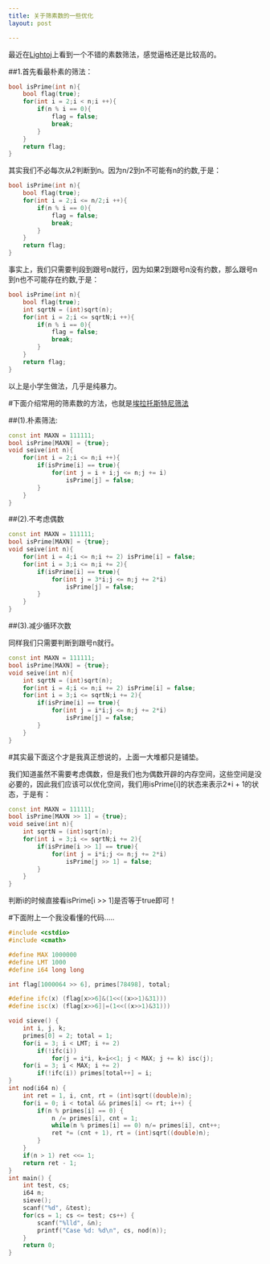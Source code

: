 ```yaml
---
title: 关于筛素数的一些优化
layout: post

---
```


最近在[Lightoj](http://lightoj.com/article_show.php?article=1001)上看到一个不错的素数筛法，感觉逼格还是比较高的。

##1.首先看最朴素的筛法：

```cpp
bool isPrime(int n){
    bool flag(true);
    for(int i = 2;i < n;i ++){
        if(n % i == 0){
            flag = false;
            break;
        }
    }
    return flag;
}
```

其实我们不必每次从<let>2</let>判断到<let>n<let>。因为<let>n/2</let>到<let>n</let>不可能有<let>n</let>的约数,于是：

```cpp
bool isPrime(int n){
    bool flag(true);
    for(int i = 2;i <= n/2;i ++){
        if(n % i == 0){
            flag = false;
            break;
        }
    }
    return flag;
}
```

事实上，我们只需要判段到跟号<let>n</let>就行，因为如果<let>2</let>到跟号<let>n</let>没有约数，那么跟号<let>n</let>到<let>n</let>也不可能存在约数,于是：

```cpp
bool isPrime(int n){
    bool flag(true);
    int sqrtN = (int)sqrt(n);
    for(int i = 2;i <= sqrtN;i ++){
        if(n % i == 0){
            flag = false;
            break;
        }
    }
    return flag;
}
```

以上是小学生做法，几乎是纯暴力。


#下面介绍常用的筛素数的方法，也就是[埃拉托斯特尼筛法](http://zh.wikipedia.org/wiki/%E5%9F%83%E6%8B%89%E6%89%98%E6%96%AF%E7%89%B9%E5%B0%BC%E7%AD%9B%E6%B3%95)

##(1).朴素筛法:

```cpp
const int MAXN = 111111;
bool isPrime[MAXN] = {true};
void seive(int n){
    for(int i = 2;i <= n;i ++){
        if(isPrime[i] == true){
            for(int j = i + i;j <= n;j += i)
                isPrime[j] = false;
        }
    }
}
```

##(2).不考虑偶数

```cpp
const int MAXN = 111111;
bool isPrime[MAXN] = {true};
void seive(int n){
    for(int i = 4;i <= n;i += 2) isPrime[i] = false;
    for(int i = 3;i <= n;i += 2){
        if(isPrime[i] == true){
            for(int j = 3*i;j <= n;j += 2*i)
                isPrime[j] = false;
        }
    }
}
```

##(3).减少循环次数

同样我们只需要判断到跟号n就行。

```cpp
const int MAXN = 111111;
bool isPrime[MAXN] = {true};
void seive(int n){
    int sqrtN = (int)sqrt(n);
    for(int i = 4;i <= n;i += 2) isPrime[i] = false;
    for(int i = 3;i <= sqrtN;i += 2){
        if(isPrime[i] == true){
            for(int j = i*i;j <= n;j += 2*i)
                isPrime[j] = false;
        }
    }
}
```


#其实最下面这个才是我真正想说的，上面一大堆都只是铺垫。

我们知道虽然不需要考虑偶数，但是我们也为偶数开辟的内存空间，这些空间是没必要的，因此我们应该可以优化空间，我们用<let>isPrime[i]</let>的状态来表示<let>2*i + 1</let>的状态，于是有：

```cpp
const int MAXN = 111111;
bool isPrime[MAXN >> 1] = {true};
void seive(int n){
    int sqrtN = (int)sqrt(n);
    for(int i = 3;i <= sqrtN;i += 2){
        if(isPrime[i >> 1] == true){
            for(int j = i*i;j <= n;j += 2*i)
                isPrime[j >> 1] = false;
        }
    }
}
```

判断i的时候直接看<let>isPrime[i >> 1]是否等于<let>true</let>即可！

#下面附上一个我没看懂的代码.....

```cpp
#include <cstdio>
#include <cmath>

#define MAX 1000000
#define LMT 1000
#define i64 long long

int flag[1000064 >> 6], primes[78498], total;

#define ifc(x) (flag[x>>6]&(1<<((x>>1)&31)))
#define isc(x) (flag[x>>6]|=(1<<((x>>1)&31)))

void sieve() {
	int i, j, k;
	primes[0] = 2; total = 1;
	for(i = 3; i < LMT; i += 2) 
        if(!ifc(i))
            for(j = i*i, k=i<<1; j < MAX; j += k) isc(j);
	for(i = 3; i < MAX; i += 2) 
        if(!ifc(i)) primes[total++] = i;
}
int nod(i64 n) {
	int ret = 1, i, cnt, rt = (int)sqrt((double)n);
	for(i = 0; i < total && primes[i] <= rt; i++) {
		if(n % primes[i] == 0) {
			n /= primes[i], cnt = 1;
			while(n % primes[i] == 0) n/= primes[i], cnt++;
			ret *= (cnt + 1), rt = (int)sqrt((double)n);
		}
	}
	if(n > 1) ret <<= 1;
	return ret - 1;
}
int main() {
	int test, cs;
	i64 n;
	sieve();
	scanf("%d", &test);
	for(cs = 1; cs <= test; cs++) {
		scanf("%lld", &n);
		printf("Case %d: %d\n", cs, nod(n));
	}
	return 0;
}
```
